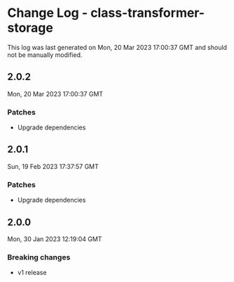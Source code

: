 # Change Log - class-transformer-storage

This log was last generated on Mon, 20 Mar 2023 17:00:37 GMT and should not be manually modified.

## 2.0.2

Mon, 20 Mar 2023 17:00:37 GMT

### Patches

- Upgrade dependencies

## 2.0.1

Sun, 19 Feb 2023 17:37:57 GMT

### Patches

- Upgrade dependencies

## 2.0.0

Mon, 30 Jan 2023 12:19:04 GMT

### Breaking changes

- v1 release
